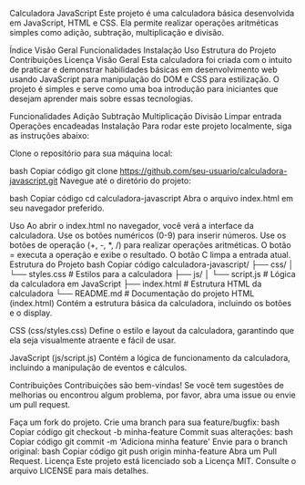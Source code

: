Calculadora JavaScript
Este projeto é uma calculadora básica desenvolvida em JavaScript, HTML e CSS. Ela permite realizar operações aritméticas simples como adição, subtração, multiplicação e divisão.

Índice
Visão Geral
Funcionalidades
Instalação
Uso
Estrutura do Projeto
Contribuições
Licença
Visão Geral
Esta calculadora foi criada com o intuito de praticar e demonstrar habilidades básicas em desenvolvimento web usando JavaScript para manipulação do DOM e CSS para estilização. O projeto é simples e serve como uma boa introdução para iniciantes que desejam aprender mais sobre essas tecnologias.

Funcionalidades
Adição
Subtração
Multiplicação
Divisão
Limpar entrada
Operações encadeadas
Instalação
Para rodar este projeto localmente, siga as instruções abaixo:

Clone o repositório para sua máquina local:

bash
Copiar código
git clone https://github.com/seu-usuario/calculadora-javascript.git
Navegue até o diretório do projeto:

bash
Copiar código
cd calculadora-javascript
Abra o arquivo index.html em seu navegador preferido.

Uso
Ao abrir o index.html no navegador, você verá a interface da calculadora.
Use os botões numéricos (0-9) para inserir números.
Use os botões de operação (+, -, *, /) para realizar operações aritméticas.
O botão = executa a operação e exibe o resultado.
O botão C limpa a entrada atual.
Estrutura do Projeto
bash
Copiar código
calculadora-javascript/
├── css/
│   └── styles.css      # Estilos para a calculadora
├── js/
│   └── script.js       # Lógica da calculadora em JavaScript
├── index.html          # Estrutura HTML da calculadora
└── README.md           # Documentação do projeto
HTML (index.html)
Contém a estrutura básica da calculadora, incluindo os botões e o display.

CSS (css/styles.css)
Define o estilo e layout da calculadora, garantindo que ela seja visualmente atraente e fácil de usar.

JavaScript (js/script.js)
Contém a lógica de funcionamento da calculadora, incluindo a manipulação de eventos e cálculos.

Contribuições
Contribuições são bem-vindas! Se você tem sugestões de melhorias ou encontrou algum problema, por favor, abra uma issue ou envie um pull request.

Faça um fork do projeto.
Crie uma branch para sua feature/bugfix:
bash
Copiar código
git checkout -b minha-feature
Commit suas alterações:
bash
Copiar código
git commit -m 'Adiciona minha feature'
Envie para o branch original:
bash
Copiar código
git push origin minha-feature
Abra um Pull Request.
Licença
Este projeto está licenciado sob a Licença MIT. Consulte o arquivo LICENSE para mais detalhes.
 
